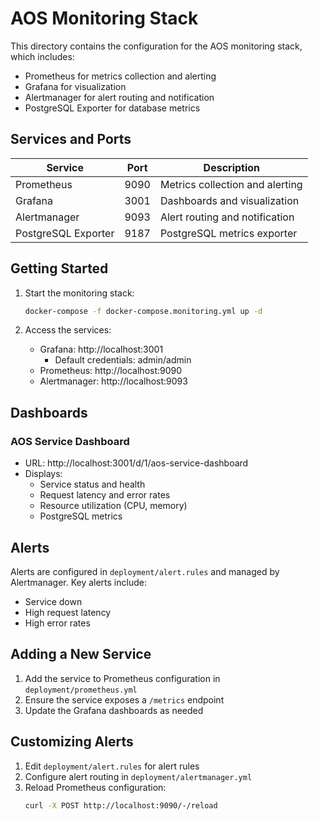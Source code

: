# AOS Monitoring Stack

This directory contains the configuration for the AOS monitoring stack, which includes:
- Prometheus for metrics collection and alerting
- Grafana for visualization
- Alertmanager for alert routing and notification
- PostgreSQL Exporter for database metrics

## Services and Ports

| Service | Port | Description |
|---------|------|-------------|
| Prometheus | 9090 | Metrics collection and alerting |
| Grafana | 3001 | Dashboards and visualization |
| Alertmanager | 9093 | Alert routing and notification |
| PostgreSQL Exporter | 9187 | PostgreSQL metrics exporter |

## Getting Started

1. Start the monitoring stack:
   ```bash
   docker-compose -f docker-compose.monitoring.yml up -d
   ```

2. Access the services:
   - Grafana: http://localhost:3001
     - Default credentials: admin/admin
   - Prometheus: http://localhost:9090
   - Alertmanager: http://localhost:9093

## Dashboards

### AOS Service Dashboard
- URL: http://localhost:3001/d/1/aos-service-dashboard
- Displays:
  - Service status and health
  - Request latency and error rates
  - Resource utilization (CPU, memory)
  - PostgreSQL metrics

## Alerts

Alerts are configured in `deployment/alert.rules` and managed by Alertmanager. Key alerts include:
- Service down
- High request latency
- High error rates

## Adding a New Service

1. Add the service to Prometheus configuration in `deployment/prometheus.yml`
2. Ensure the service exposes a `/metrics` endpoint
3. Update the Grafana dashboards as needed

## Customizing Alerts

1. Edit `deployment/alert.rules` for alert rules
2. Configure alert routing in `deployment/alertmanager.yml`
3. Reload Prometheus configuration:
   ```bash
   curl -X POST http://localhost:9090/-/reload
   ```
